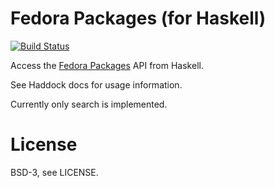 # Fedora Packages (for Haskell)

[![Build Status](https://travis-ci.org/CodeBlock/fedora-packages-hs.png)](https://travis-ci.org/CodeBlock/fedora-packages-hs)

Access the [Fedora Packages](https://apps.fedoraproject.org/packages/) API from
Haskell.

See Haddock docs for usage information.

Currently only search is implemented.

# License

BSD-3, see LICENSE.
